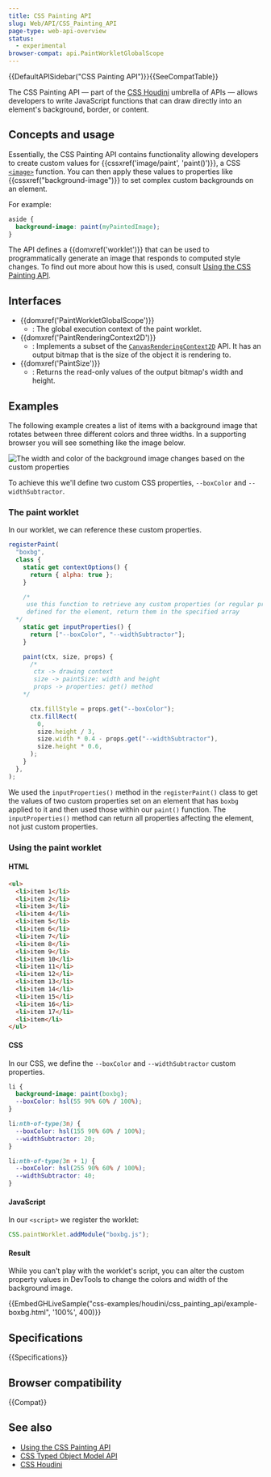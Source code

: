 ```yaml
---
title: CSS Painting API
slug: Web/API/CSS_Painting_API
page-type: web-api-overview
status:
  - experimental
browser-compat: api.PaintWorkletGlobalScope
---
```


{{DefaultAPISidebar("CSS Painting API")}}{{SeeCompatTable}}

The CSS Painting API — part of the [CSS Houdini](/en-US/docs/Web/Guide/Houdini) umbrella of APIs — allows developers to write JavaScript functions that can draw directly into an element's background, border, or content.

## Concepts and usage

Essentially, the CSS Painting API contains functionality allowing developers to create custom values for {{cssxref('image/paint', 'paint()')}}, a CSS [`<image>`](/en-US/docs/Web/CSS/image) function. You can then apply these values to properties like {{cssxref("background-image")}} to set complex custom backgrounds on an element.

For example:

```css
aside {
  background-image: paint(myPaintedImage);
}
```

The API defines a {{domxref('worklet')}} that can be used to programmatically generate an image that responds to computed style changes. To find out more about how this is used, consult [Using the CSS Painting API](/en-US/docs/Web/API/CSS_Painting_API/Guide).

## Interfaces

- {{domxref('PaintWorkletGlobalScope')}}
  - : The global execution context of the paint worklet.
- {{domxref('PaintRenderingContext2D')}}
  - : Implements a subset of the [`CanvasRenderingContext2D`](/en-US/docs/Web/API/CanvasRenderingContext2D) API. It has an output bitmap that is the size of the object it is rendering to.
- {{domxref('PaintSize')}}
  - : Returns the read-only values of the output bitmap's width and height.

## Examples

The following example creates a list of items with a background image that rotates between three different colors and three widths. In a supporting browser you will see something like the image below.

![The width and color of the background image changes based on the custom properties](guide/boxbg.png)

To achieve this we'll define two custom CSS properties, `--boxColor` and `--widthSubtractor`.

### The paint worklet

In our worklet, we can reference these custom properties.

```js
registerPaint(
  "boxbg",
  class {
    static get contextOptions() {
      return { alpha: true };
    }

    /*
     use this function to retrieve any custom properties (or regular properties, such as 'height')
     defined for the element, return them in the specified array
  */
    static get inputProperties() {
      return ["--boxColor", "--widthSubtractor"];
    }

    paint(ctx, size, props) {
      /*
       ctx -> drawing context
       size -> paintSize: width and height
       props -> properties: get() method
    */

      ctx.fillStyle = props.get("--boxColor");
      ctx.fillRect(
        0,
        size.height / 3,
        size.width * 0.4 - props.get("--widthSubtractor"),
        size.height * 0.6,
      );
    }
  },
);
```

We used the `inputProperties()` method in the `registerPaint()` class to get the values of two custom properties set on an element that has `boxbg` applied to it and then used those within our `paint()` function. The `inputProperties()` method can return all properties affecting the element, not just custom properties.

### Using the paint worklet

#### HTML

```html
<ul>
  <li>item 1</li>
  <li>item 2</li>
  <li>item 3</li>
  <li>item 4</li>
  <li>item 5</li>
  <li>item 6</li>
  <li>item 7</li>
  <li>item 8</li>
  <li>item 9</li>
  <li>item 10</li>
  <li>item 11</li>
  <li>item 12</li>
  <li>item 13</li>
  <li>item 14</li>
  <li>item 15</li>
  <li>item 16</li>
  <li>item 17</li>
  <li>item</li>
</ul>
```

#### CSS

In our CSS, we define the `--boxColor` and `--widthSubtractor` custom properties.

```css
li {
  background-image: paint(boxbg);
  --boxColor: hsl(55 90% 60% / 100%);
}

li:nth-of-type(3n) {
  --boxColor: hsl(155 90% 60% / 100%);
  --widthSubtractor: 20;
}

li:nth-of-type(3n + 1) {
  --boxColor: hsl(255 90% 60% / 100%);
  --widthSubtractor: 40;
}
```

#### JavaScript

In our `<script>` we register the worklet:

```js
CSS.paintWorklet.addModule("boxbg.js");
```

#### Result

While you can't play with the worklet's script, you can alter the custom property values in DevTools to change the colors and width of the background image.

{{EmbedGHLiveSample("css-examples/houdini/css_painting_api/example-boxbg.html", '100%', 400)}}

## Specifications

{{Specifications}}

## Browser compatibility

{{Compat}}

## See also

- [Using the CSS Painting API](/en-US/docs/Web/API/CSS_Painting_API/Guide)
- [CSS Typed Object Model API](/en-US/docs/Web/API/CSS_Typed_OM_API)
- [CSS Houdini](/en-US/docs/Web/Guide/Houdini)
